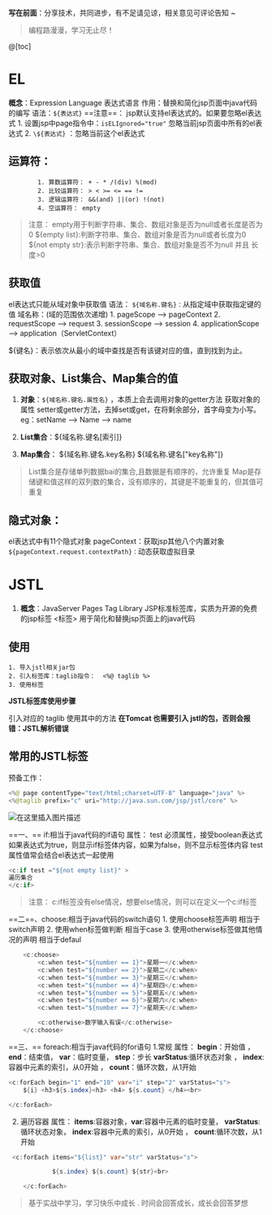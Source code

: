 ﻿**写在前面**：分享技术，共同进步，有不足请见谅，相关意见可评论告知  ~
> 编程路漫漫，学习无止尽！

@[toc]
# EL
**概念**：Expression Language 表达式语言
 作用：替换和简化jsp页面中java代码的编写
语法：`${表达式}`
==注意==：
jsp默认支持el表达式的。如果要忽略el表达式
		1. 设置jsp中page指令中：`isELIgnored="true"` 忽略当前jsp页面中所有的el表达式
		2. `\${表达式}` ：忽略当前这个el表达式


## 运算符：
			1. 算数运算符： + - * /(div) %(mod)             
			2. 比较运算符： > < >= <= == !=
			3. 逻辑运算符： &&(and) ||(or) !(not)
			4. 空运算符： empty

> 注意： empty用于判断字符串、集合、数组对象是否为null或者长度是否为0 ${empty
> list}:判断字符串、集合、数组对象是否为null或者长度为0 ${not empty
> str}:表示判断字符串、集合、数组对象是否不为null 并且 长度>0

## 获取值
el表达式只能从域对象中获取值
语法： `${域名称.键名}：`从指定域中获取指定键的值
域名称：(域的范围依次递增)
					1. pageScope		--> pageContext
					2. requestScope 	--> request
					3. sessionScope 	--> session
					4. applicationScope --> application（ServletContext）

${键名}：表示依次从最小的域中查找是否有该键对应的值，直到找到为止。


## 获取对象、List集合、Map集合的值
1. **对象**：`${域名称.键名.属性名}` ，本质上会去调用对象的getter方法
获取对象的属性
setter或getter方法，去掉set或get，在将剩余部分，首字母变为小写。
eg：setName --> Name --> name

2. **List集合**：${域名称.键名[索引]}

3. **Map集合**：
${域名称.键名.key名称}
${域名称.键名["key名称"]}

> List集合是存储单列数据bai的集合,且数据是有顺序的，允许重复
> Map是存储键和值这样的双列数的集合，没有顺序的，其键是不能重复的，但其值可重复

## 隐式对象：
 el表达式中有11个隐式对象
pageContext：获取jsp其他八个内置对象
 `${pageContext.request.contextPath}：`动态获取虚拟目录

# JSTL
1. **概念**：JavaServer Pages Tag Library  JSP标准标签库，实质为开源的免费的jsp标签		<标签>   用于简化和替换jsp页面上的java代码		

## 使用
	1. 导入jstl相关jar包
	2. 引入标签库：taglib指令：  <%@ taglib %>
	3. 使用标签
**JSTL标签库使用步骤**

引入对应的 taglib
使用其中的方法
**在Tomcat 也需要引入 jstl的包，否则会报错：JSTL解析错误**
## 常用的JSTL标签
预备工作：

```java
<%@ page contentType="text/html;charset=UTF-8" language="java" %>
<%@taglib prefix="c" uri="http://java.sun.com/jsp/jstl/core" %>
```
![在这里插入图片描述](https://img-blog.csdnimg.cn/2020080214520450.png?x-oss-process=image/watermark,type_ZmFuZ3poZW5naGVpdGk,shadow_10,text_aHR0cHM6Ly9ibG9nLmNzZG4ubmV0L1F1YW50dW1Zb3U=,size_16,color_FFFFFF,t_70)

==一、== if:相当于java代码的if语句
属性： test 必须属性，接受boolean表达式
如果表达式为true，则显示if标签体内容，如果为false，则不显示标签体内容
test属性值常会结合el表达式一起使用

```java
<c:if test ="${not empty list}" >
遍历集合
</c:if>
```

>  注意： c:if标签没有else情况，想要else情况，则可以在定义一个c:if标签

==二==、choose:相当于java代码的switch语句
        1. 使用choose标签声明         			相当于switch声明
        2. 使用when标签做判断         			相当于case
        3. 使用otherwise标签做其他情况的声明    	相当于defaul
```java
    <c:choose>
        <c:when test="${number == 1}">星期一</c:when>
        <c:when test="${number == 2}">星期二</c:when>
        <c:when test="${number == 3}">星期三</c:when>
        <c:when test="${number == 4}">星期四</c:when>
        <c:when test="${number == 5}">星期五</c:when>
        <c:when test="${number == 6}">星期六</c:when>
        <c:when test="${number == 7}">星期天</c:when>

        <c:otherwise>数字输入有误</c:otherwise>
    </c:choose>
```

         

==三、== foreach:相当于java代码的for语句
1.常规
属性：   **begin**：开始值 ，  **end**：结束值，   **var**：临时变量，     **step**：步长
    **varStatus**:循环状态对象 ，  **index**:容器中元素的索引，从0开始     ，   **count**：循环次数，从1开始      

```java
<c:forEach begin="1" end="10" var="i" step="2" varStatus="s">
    ${i} <h3>${s.index}<h3> <h4> ${s.count} </h4><br>

</c:forEach>
```
              
2. 遍历容器
属性： **items**:容器对象，**var**:容器中元素的临时变量，  **varStatus**:循环状态对象， **index**:容器中元素的索引，从0开始  ，  **count**:循环次数，从1开始             
 

```java
 <c:forEach items="${list}" var="str" varStatus="s">

            ${s.index} ${s.count} ${str}<br>

    </c:forEach>
```

> 基于实战中学习，学习快乐中成长
>                                                 .
> 时间会回答成长，成长会回答梦想
              
                   
          






